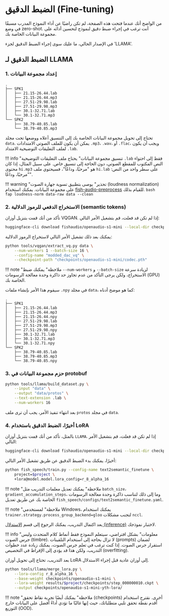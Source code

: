 # الضبط الدقيق (Fine-tuning)

من الواضح أنك عندما فتحت هذه الصفحة، لم تكن راضيًا عن أداء النموذج المدرب مسبقًا في وضع zero-shot. أنت ترغب في إجراء ضبط دقيق لنموذج لتحسين أدائه على مجموعة البيانات الخاصة بك.

في الإصدار الحالي، ما عليك سوى إجراء الضبط الدقيق لجزء 'LLAMA'.

## الضبط الدقيق لـ LLAMA
### 1. إعداد مجموعة البيانات

```
.
├── SPK1
│   ├── 21.15-26.44.lab
│   ├── 21.15-26.44.mp3
│   ├── 27.51-29.98.lab
│   ├── 27.51-29.98.mp3
│   ├── 30.1-32.71.lab
│   └── 30.1-32.71.mp3
└── SPK2
    ├── 38.79-40.85.lab
    └── 38.79-40.85.mp3
```

تحتاج إلى تحويل مجموعة البيانات الخاصة بك إلى التنسيق أعلاه ووضعها تحت مجلد `data`. يمكن أن يكون للملف الصوتي الامتدادات `.mp3`، `.wav`، أو `.flac`، ويجب أن يكون لملف التعليقات التوضيحية الامتداد `.lab`.

!!! info "تنسيق مجموعة البيانات"
    يحتاج ملف التعليقات التوضيحية `.lab` فقط إلى احتواء النص المكتوب للمقطع الصوتي، دون الحاجة إلى تنسيق خاص. على سبيل المثال، إذا كان محتوى `hi.mp3` هو "مرحبًا، وداعًا"، فسيحتوي ملف `hi.lab` على سطر واحد من النص: "مرحبًا، وداعًا".

!!! warning "تحذير"
    يوصى بتطبيق تسوية جهارة الصوت (loudness normalization) على مجموعة البيانات. يمكنك استخدام [fish-audio-preprocess](https://github.com/fishaudio/audio-preprocess) للقيام بذلك.
    ```bash
    fap loudness-norm data-raw data --clean
    ```

### 2. الاستخراج الدفعي للرموز الدلالية (semantic tokens)

تأكد من أنك قمت بتنزيل أوزان VQGAN. إذا لم تكن قد فعلت، قم بتشغيل الأمر التالي:

```bash
huggingface-cli download fishaudio/openaudio-s1-mini --local-dir checkpoints/openaudio-s1-mini
```

يمكنك بعد ذلك تشغيل الأمر التالي لاستخراج الرموز الدلالية:

```bash
python tools/vqgan/extract_vq.py data \
    --num-workers 1 --batch-size 16 \
    --config-name "modded_dac_vq" \
    --checkpoint-path "checkpoints/openaudio-s1-mini/codec.pth"
```

!!! note "ملاحظة"
    يمكنك ضبط `--num-workers` و `--batch-size` لزيادة سرعة الاستخراج، ولكن يرجى التأكد من عدم تجاوز حد ذاكرة وحدة معالجة الرسومات (GPU) الخاصة بك.

سيقوم هذا الأمر بإنشاء ملفات `.npy` في مجلد `data`، كما هو موضح أدناه:

```
.
├── SPK1
│   ├── 21.15-26.44.lab
│   ├── 21.15-26.44.mp3
│   ├── 21.15-26.44.npy
│   ├── 27.51-29.98.lab
│   ├── 27.51-29.98.mp3
│   ├── 27.51-29.98.npy
│   ├── 30.1-32.71.lab
│   ├── 30.1-32.71.mp3
│   └── 30.1-32.71.npy
└── SPK2
    ├── 38.79-40.85.lab
    ├── 38.79-40.85.mp3
    └── 38.79-40.85.npy
```

### 3. حزم مجموعة البيانات في protobuf

```bash
python tools/llama/build_dataset.py \
    --input "data" \
    --output "data/protos" \
    --text-extension .lab \
    --num-workers 16
```

بعد انتهاء تنفيذ الأمر، يجب أن ترى ملف `protos` في مجلد `data`.

### 4. أخيرًا، الضبط الدقيق باستخدام LoRA

بالمثل، تأكد من أنك قمت بتنزيل أوزان `LLAMA`. إذا لم تكن قد فعلت، قم بتشغيل الأمر التالي:

```bash
huggingface-cli download fishaudio/openaudio-s1-mini --local-dir checkpoints/openaudio-s1-mini
```

أخيرًا، يمكنك بدء الضبط الدقيق عن طريق تشغيل الأمر التالي:

```bash
python fish_speech/train.py --config-name text2semantic_finetune \
    project=$project \
    +lora@model.model.lora_config=r_8_alpha_16
```

!!! note "ملاحظة"
    يمكنك تعديل معلمات التدريب مثل `batch_size`، `gradient_accumulation_steps`، وما إلى ذلك لتناسب ذاكرة وحدة معالجة الرسومات الخاصة بك عن طريق تعديل `fish_speech/configs/text2semantic_finetune.yaml`.

!!! note "ملاحظة"
    لمستخدمي Windows، يمكنك استخدام `trainer.strategy.process_group_backend=gloo` لتجنب مشكلات `nccl`.

بعد اكتمال التدريب، يمكنك الرجوع إلى قسم [الاستدلال (inference)](inference.md) لاختبار نموذجك.

!!! info "معلومات"
    بشكل افتراضي، سيتعلم النموذج فقط أنماط كلام المتحدث وليس جرس الصوت (timbre). لا تزال بحاجة إلى استخدام التلقينات (prompts) لضمان استقرار جرس الصوت.
    إذا كنت ترغب في تعلم جرس الصوت، يمكنك زيادة عدد خطوات التدريب، ولكن هذا قد يؤدي إلى الإفراط في التخصيص (overfitting).

بعد التدريب، تحتاج إلى تحويل أوزان LoRA إلى أوزان عادية قبل إجراء الاستدلال.

```bash
python tools/llama/merge_lora.py \
	--lora-config r_8_alpha_16 \
	--base-weight checkpoints/openaudio-s1-mini \
	--lora-weight results/$project/checkpoints/step_000000010.ckpt \
	--output checkpoints/openaudio-s1-mini-yth-lora/
```
!!! note "ملاحظة"
    يمكنك أيضًا تجربة نقاط تحقق (checkpoints) أخرى. نقترح استخدام أقدم نقطة تحقق تلبي متطلباتك، حيث إنها غالبًا ما تؤدي أداءً أفضل على البيانات خارج التوزيع (OOD).

